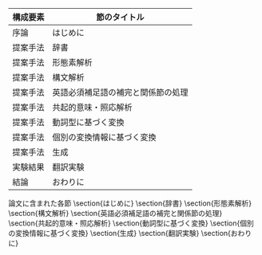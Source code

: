 構成要素 | 節のタイトル
 --- | --- 
序論 | はじめに
提案手法 | 辞書
提案手法 | 形態素解析
提案手法 | 構文解析
提案手法 | 英語必須補足語の補完と関係節の処理
提案手法 | 共起的意味・照応解析
提案手法 | 動詞型に基づく変換
提案手法 | 個別の変換情報に基づく変換
提案手法 | 生成
実験結果 | 翻訳実験
結論 | おわりに

論文に含まれた各節
\section{はじめに}
\section{辞書}
\section{形態素解析}
\section{構文解析}
\section{英語必須補足語の補完と関係節の処理}
\section{共起的意味・照応解析}
\section{動詞型に基づく変換}
\section{個別の変換情報に基づく変換}
\section{生成}
\section{翻訳実験}
\section{おわりに}
